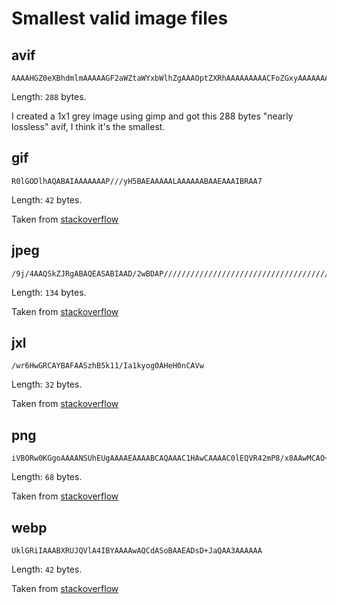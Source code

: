 # Smallest valid image files

## avif

```base64
AAAAHGZ0eXBhdmlmAAAAAGF2aWZtaWYxbWlhZgAAAOptZXRhAAAAAAAAACFoZGxyAAAAAAAAAABwaWN0AAAAAAAAAAAAAAAAAAAAAA5waXRtAAAAAAABAAAAImlsb2MAAAAAREAAAQABAAAAAAEOAAEAAAAAAAAAEgAAACNpaW5mAAAAAAABAAAAFWluZmUCAAAAAAEAAGF2MDEAAAAAamlwcnAAAABLaXBjbwAAABNjb2xybmNseAABAA0ABoAAAAAMYXYxQ4EgAgAAAAAUaXNwZQAAAAAAAAABAAAAAQAAABBwaXhpAAAAAAMICAgAAAAXaXBtYQAAAAAAAAABAAEEAYIDBAAAABptZGF0EgAKBzgABhAQ0GkyBRAAAAtA
```

Length: `288` bytes.

I created a 1x1 grey image using gimp and got this 288 bytes "nearly lossless" avif, I think it's the smallest.

## gif

```base64
R0lGODlhAQABAIAAAAAAAP///yH5BAEAAAAALAAAAAABAAEAAAIBRAA7
```

Length: `42` bytes.

Taken from [stackoverflow](https://stackoverflow.com/questions/70033579/smallest-valid-base64-avif-image/77829744)

## jpeg

```base64
/9j/4AAQSkZJRgABAQEASABIAAD/2wBDAP//////////////////////////////////////////////////////////////////////////////////////wgALCAABAAEBAREA/8QAFBABAAAAAAAAAAAAAAAAAAAAAP/aAAgBAQABPxA
```

Length: `134` bytes.

Taken from [stackoverflow](https://stackoverflow.com/questions/70033579/smallest-valid-base64-avif-image/77829744)

## jxl

```base64
/wr6HwGRCAYBAFAASzhB5k11/Ia1kyog0AHeH0nCAVw
```

Length: `32` bytes.

Taken from [stackoverflow](https://stackoverflow.com/questions/70033579/smallest-valid-base64-avif-image/77829744)

## png

```base64
iVBORw0KGgoAAAANSUhEUgAAAAEAAAABCAQAAAC1HAwCAAAAC0lEQVR42mP8/x8AAwMCAO+ip1sAAAAASUVORK5CYII
```

Length: `68` bytes.

Taken from [stackoverflow](https://stackoverflow.com/questions/70033579/smallest-valid-base64-avif-image/77829744)

## webp

```base64
UklGRiIAAABXRUJQVlA4IBYAAAAwAQCdASoBAAEADsD+JaQAA3AAAAAA
```

Length: `42` bytes.

Taken from [stackoverflow](https://stackoverflow.com/questions/70033579/smallest-valid-base64-avif-image/77829744)
